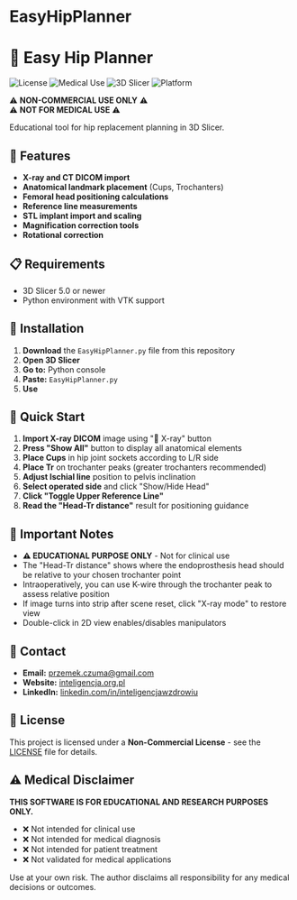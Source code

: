 # EasyHipPlanner
# 🦴 Easy Hip Planner

![License](https://img.shields.io/badge/License-Non--Commercial-red.svg)
![Medical Use](https://img.shields.io/badge/Medical%20Use-PROHIBITED-red.svg)
![3D Slicer](https://img.shields.io/badge/3D%20Slicer-5.0%2B-green.svg)
![Platform](https://img.shields.io/badge/platform-Windows%7CmacOS%7CLinux-lightgrey.svg)

⚠️ **NON-COMMERCIAL USE ONLY** ⚠️  
⚠️ **NOT FOR MEDICAL USE** ⚠️

Educational tool for hip replacement planning in 3D Slicer.

## 🚀 Features

- **X-ray and CT DICOM import**
- **Anatomical landmark placement** (Cups, Trochanters)
- **Femoral head positioning calculations**
- **Reference line measurements**
- **STL implant import and scaling**
- **Magnification correction tools**
- **Rotational correction**

## 📋 Requirements

- 3D Slicer 5.0 or newer
- Python environment with VTK support

## 🔧 Installation

1. **Download** the `EasyHipPlanner.py` file from this repository
2. **Open 3D Slicer**
3. **Go to:** Python console
4. **Paste:** `EasyHipPlanner.py`
5. **Use**


## 📖 Quick Start

1. **Import X-ray DICOM** image using "📁 X-ray" button
2. **Press "Show All"** button to display all anatomical elements
3. **Place Cups** in hip joint sockets according to L/R side
4. **Place Tr** on trochanter peaks (greater trochanters recommended)
5. **Adjust Ischial line** position to pelvis inclination
6. **Select operated side** and click "Show/Hide Head"
7. **Click "Toggle Upper Reference Line"**
8. **Read the "Head-Tr distance"** result for positioning guidance

## 📝 Important Notes

- **⚠️ EDUCATIONAL PURPOSE ONLY** - Not for clinical use
- The "Head-Tr distance" shows where the endoprosthesis head should be relative to your chosen trochanter point
- Intraoperatively, you can use K-wire through the trochanter peak to assess relative position
- If image turns into strip after scene reset, click "X-ray mode" to restore view
- Double-click in 2D view enables/disables manipulators

## 📧 Contact

- **Email:** przemek.czuma@gmail.com
- **Website:** [inteligencja.org.pl](https://inteligencja.org.pl)
- **LinkedIn:** [linkedin.com/in/inteligencjawzdrowiu](https://www.linkedin.com/in/inteligencjawzdrowiu/)

## 📄 License

This project is licensed under a **Non-Commercial License** - see the [LICENSE](LICENSE) file for details.

## ⚠️ Medical Disclaimer

**THIS SOFTWARE IS FOR EDUCATIONAL AND RESEARCH PURPOSES ONLY.**

- ❌ Not intended for clinical use
- ❌ Not intended for medical diagnosis  
- ❌ Not intended for patient treatment
- ❌ Not validated for medical applications

Use at your own risk. The author disclaims all responsibility for any medical decisions or outcomes.
